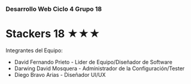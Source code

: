 ### Desarrollo Web Ciclo 4 Grupo 18
# Stackers 18 ★★★
Integrantes del Equipo:
* David Fernando Prieto - Lider de Equipo/Diseñador de Software
* Darwing David Mosquera - Administrador de la Configuración/Tester
* Diego Bravo Arias - Diseñador UI/UX

